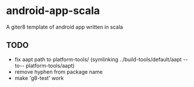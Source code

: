 android-app-scala
=================

A giter8 template of android app written in scala

## TODO
- fix aapt path to platform-tools/ (symlinking ../build-tools/default/aapt --to-- platform-tools/aapt)
- remove hyphen from package name
- make 'g8-test' work
